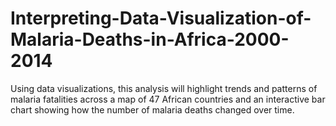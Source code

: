 # Interpreting-Data-Visualization-of-Malaria-Deaths-in-Africa-2000-2014
Using data visualizations, this analysis will highlight trends and patterns of malaria fatalities across a map of 47 African countries and an interactive bar chart showing how the number of malaria deaths changed over time.
